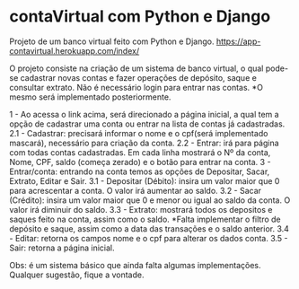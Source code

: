 # contaVirtual com Python e Django

Projeto de um banco virtual feito com Python e Django.
https://app-contavirtual.herokuapp.com/index/

O projeto consiste na criação de um sistema de banco virtual, o qual pode-se cadastrar novas contas e fazer operações de depósito, saque e consultar extrato.
Não é necessário login para entrar nas contas. *O mesmo será implementado posteriormente.

 1 - Ao acessa o link acima, será direcionado a página inicial, a qual tem a opção de cadastrar uma conta ou entrar na lista de contas já cadastradas.
 2.1 - Cadastrar: precisará informar o nome e o cpf(será implementado mascará), necessário para criação da conta.
 2.2 - Entrar: irá para página com todas contas cadastradas. Em cada linha mostrará o Nº da conta, Nome, CPF, saldo (começa zerado) e o botão para entrar na conta.
 3 - Entrar/conta: entrando na conta temos as opções de Depositar, Sacar, Extrato, Editar e Sair.
 3.1 - Depositar (Débito): insira um valor maior que 0 para acrescentar a conta. O valor irá aumentar ao saldo.
 3.2 - Sacar (Crédito): insira um valor maior que 0 e menor ou igual ao saldo da conta. O valor irá diminuir do saldo.
 3.3 - Extrato: mostrará todos os depositos e saques feito na conta, assim como o saldo.
 *Falta implementar o filtro de depósito e saque, assim como a data das transações e o saldo anterior.
 3.4 - Editar: retorna os campos nome e o cpf para alterar os dados conta.
 3.5 - Sair: retorna a página inicial.


Obs: é um sistema básico que ainda falta algumas implementações. Qualquer sugestão, fique a vontade.
